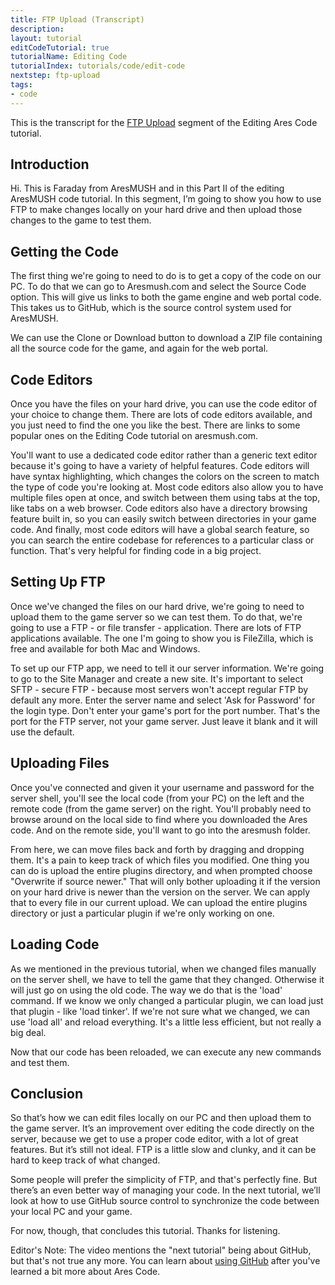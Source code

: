 ```yaml
---
title: FTP Upload (Transcript)
description:
layout: tutorial
editCodeTutorial: true
tutorialName: Editing Code
tutorialIndex: tutorials/code/edit-code
nextstep: ftp-upload
tags: 
- code
---
```


This is the transcript for the [FTP Upload](/tutorials/code/edit-code/ftp-upload.html)  segment of the Editing Ares Code tutorial.

## Introduction

Hi.  This is Faraday from AresMUSH and in this Part II of the editing AresMUSH code tutorial.  In this segment, I’m going to show you how to use FTP to make changes locally on your hard drive and then upload those changes to the game to test them.

## Getting the Code

The first thing we're going to need to do is to get a copy of the code on our PC.  To do that we can go to Aresmush.com and select the Source Code option.  This will give us links to both the game engine and web portal code.  This takes us to GitHub, which is the source control system used for AresMUSH.

We can use the Clone or Download button to download a ZIP file containing all the source code for the game, and again for the web portal.

## Code Editors

Once you have the files on your hard drive, you can use the code editor of your choice to change them.  There are lots of code editors available, and you just need to find the one you like the best.  There are links to some popular ones on the Editing Code tutorial on aresmush.com.  

You'll want to use a dedicated code editor rather than a generic text editor because it's going to have a variety of helpful features.  Code editors will have syntax highlighting, which changes the colors on the screen to match the type of code you're looking at.  Most code editors also allow you to have multiple files open at once, and switch between them using tabs at the top, like tabs on a web browser.  Code editors also have a directory browsing feature built in, so you can easily switch between directories in your game code.  And finally, most code editors will have a global search feature, so you can search the entire codebase for references to a particular class or function.  That's very helpful for finding code in a big project.

## Setting Up FTP

Once we've changed the files on our hard drive, we're going to need to upload them to the game server so we can test them.  To do that, we're going to use a FTP - or file transfer - application.  There are lots of FTP applications available.  The one I'm going to show you is FileZilla, which is free and available for both Mac and Windows.

To set up our FTP app, we need to tell it our server information.  We're going to go to the Site Manager and create a new site.  It's important to select SFTP - secure FTP - because most servers won't accept regular FTP by default any more.  Enter the server name and select 'Ask for Password' for the login type.  Don't enter your game's port for the port number.  That's the port for the FTP server, not your game server.  Just leave it blank and it will use the default.

## Uploading Files

Once you've connected and given it your username and password for the server shell, you'll see the local code (from your PC) on the left and the remote code (from the game server) on the right.  You'll probably need to browse around on the local side to find where you downloaded the Ares code.  And on the remote side, you'll want to go into the aresmush folder.

From here, we can move files back and forth by dragging and dropping them.  It's a pain to keep track of which files you modified.  One thing you can do is upload the entire plugins directory, and when prompted choose "Overwrite if source newer."  That will only bother uploading it if the version on your hard drive is newer than the version on the server.  We can apply that to every file in our current upload.  We can upload the entire plugins directory or just a particular plugin if we're only working on one.

## Loading Code

As we mentioned in the previous tutorial, when we changed files manually on the server shell, we have to tell the game that they changed.  Otherwise it will just go on using the old code.  The way we do that is the 'load' command.   If we know we only changed a particular plugin, we can load just that plugin - like 'load tinker'.  If we're not sure what we changed, we can use 'load all' and reload everything.  It's a little less efficient, but not really a big deal.

Now that our code has been reloaded, we can execute any new commands and test them.

## Conclusion

So that’s how we can edit files locally on our PC and then upload them to the game server.  It’s an improvement over editing the code directly on the server, because we get to use a proper code editor, with a lot of great features.  But it’s still not ideal.  FTP is a little slow and clunky, and it can be hard to keep track of what changed.

Some people will prefer the simplicity of FTP, and that's perfectly fine.  But there’s an even better way of managing your code.  In the next tutorial, we’ll look at how to use GitHub source control to synchronize the code between your local PC and your game. 

For now, though, that concludes this tutorial.  Thanks for listening.

Editor's Note: The video mentions the "next tutorial" being about GitHub, but that's not true any more.  You can learn about [using GitHub](/tutorials/code/git.html) after you've learned a bit more about Ares Code.